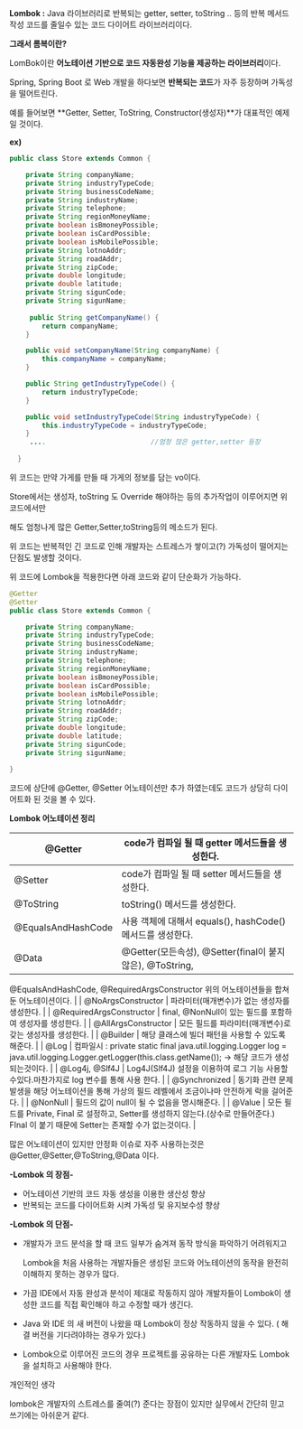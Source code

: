 **Lombok :** Java 라이브러리로 반복되는 getter, setter, toString .. 등의 반복 메서드 작성 코드를 줄일수 있는 코드 다이어트 라이브러리이다.

**그래서 롬복이란?**

LomBok이란 **어노테이션 기반으로 코드 자동완성 기능을 제공하는 라이브러리**이다.

Spring, Spring Boot 로 Web 개발을 하다보면 **반복되는 코드**가 자주 등장하며 가독성을 떨어트린다.

예를 들어보면 **Getter, Setter, ToString, Constructor(생성자)**가 대표적인 예제일 것이다.

**ex)**

```java
public class Store extends Common {

    private String companyName;                   
    private String industryTypeCode;              
    private String businessCodeName;                
    private String industryName;                     
    private String telephone;                                   
    private String regionMoneyName;                          
    private boolean isBmoneyPossible;                    
    private boolean isCardPossible;                        
    private boolean isMobilePossible;                       
    private String lotnoAddr;                                 
    private String roadAddr;                                 
    private String zipCode;                                  
    private double longitude;                               
    private double latitude;                                    
    private String sigunCode;                                  
    private String sigunName;   
    
     public String getCompanyName() {
        return companyName;
    }

    public void setCompanyName(String companyName) {
        this.companyName = companyName;
    }

    public String getIndustryTypeCode() {
        return industryTypeCode;
    }

    public void setIndustryTypeCode(String industryTypeCode) {
        this.industryTypeCode = industryTypeCode;
    }
     ....                          //엄청 많은 getter,setter 등장
    
  }                             
```

위 코드는 만약 가게를 만들 때 가게의 정보를 담는 vo이다.

Store에서는 생성자, toString 도 Override 해야하는 등의 추가작업이 이루어지면 위 코드에서만 

해도 엄청나게 많은 Getter,Setter,toString등의 메소드가 된다.

위 코드는 반복적인 긴 코드로 인해 개발자는 스트레스가 쌓이고(?) 가독성이 떨어지는 단점도 발생할 것이다.

위 코드에 Lombok을 적용한다면 아래 코드와 같이 단순화가 가능하다.

```java
@Getter
@Setter
public class Store extends Common {

    private String companyName;                              
    private String industryTypeCode;                          
    private String businessCodeName;                         
    private String industryName;                             
    private String telephone;                                  
    private String regionMoneyName;                            
    private boolean isBmoneyPossible;                          
    private boolean isCardPossible;                           
    private boolean isMobilePossible;                         
    private String lotnoAddr;                                 
    private String roadAddr;                                  
    private String zipCode;                                  
    private double longitude;                                 
    private double latitude;                                 
    private String sigunCode;                                
    private String sigunName;                                 
		
}
```

코드에 상단에 @Getter, @Setter 어노테이션만 추가 하였는데도 코드가 상당히 다이어트화 된 것을 볼 수 있다.

**Lombok 어노테이션 정리**

| @Getter | code가 컴파일 될 때 getter 메서드들을 생성한다. |
| --- | --- |
| @Setter | code가 컴파일 될 때 setter 메서드들을 생성한다. |
| @ToString | toString() 메서드를 생성한다. |
| @EqualsAndHashCode | 사용 객체에 대해서 equals(), hashCode() 메서드를 생성한다. |
| @Data | @Getter(모든속성), @Setter(final이 붙지 않은), @ToString, 
@EqualsAndHashCode, @RequiredArgsConstructor
위의 어노테이션들을 합쳐둔 어노테이션이다.  |
| @NoArgsConstructor | 파라미터(매개변수)가 없는 생성자를 생성한다. |
| @RequiredArgsConstructor | final, @NonNull이 있는 필드를 포함하여 생성자를 생성한다. |
| @AllArgsConstructor | 모든 필드를 파라미터(매개변수)로 갖는 생성자를 생성한다. |
| @Builder | 해당 클래스에 빌더 패턴을 사용할 수 있도록 해준다. |
| @Log | 컴파일시 : private static final java.util.logging.Logger log = java.util.logging.Logger.getLogger(this.class.getName());
-> 해당 코드가 생성되는것이다. |
| @Log4j, @Slf4J | Log4J(Slf4J) 설정을 이용하여 로그 기능 사용할 수있다.마찬가지로 log 변수를 통해 사용 한다. |
| @Synchronized |  동기화 관련 문제 발생을 해당 어노테이션을 통해 가상의 필드 레벨에서 조금이나마 안전하게 락을 걸어준다. |
| @NonNull | 필드의 값이 null이 될 수 없음을 명시해준다. |
| @Value |  모든 필드를 Private, Final 로 설정하고, Setter를 생성하지 않는다.(상수로 만들어준다.)
 FInal 이 붙기 때문에 Setter는 존재할 수가 없는것이다. |

많은 어노테이션이 있지만 안정화 이슈로 자주 사용하는것은 @Getter,@Setter,@ToString,@Data 이다.

**-Lombok 의 장점-**

- 어노테이션 기반의 코드 자동 생성을 이용한 생산성 향상
- 반복되는 코드를 다이어트화 시켜 가독성 및 유지보수성 향상

**-Lombok 의 단점-**

- 개발자가 코드 분석을 할 때 코드 일부가 숨겨져 동작 방식을 파악하기 어려워지고
    
    Lombok을 처음 사용하는 개발자들은 생성된 코드와 어노테이션의 동작을 완전히 이해하지 못하는 경우가 많다.
    
- 가끔 IDE에서 자동 완성과 분석이 제대로 작동하지 않아 개발자들이 Lombok이 생성한 코드를 직접 확인해야 하고 수정할 때가 생긴다.
- Java 와 IDE 의 새 버전이 나왔을 때 Lombok이 정상 작동하지 않을 수 있다. ( 해결 버전을 기다려야하는 경우가 있다.)
- Lombok으로 이루어진 코드의 경우 프로젝트를 공유하는 다른 개발자도 Lombok을 설치하고 사용해야 한다.

개인적인 생각

lombok은 개발자의 스트레스를 줄여(?) 준다는 장점이 있지만 실무에서 간단히 믿고 쓰기에는 아쉬운거 같다.
